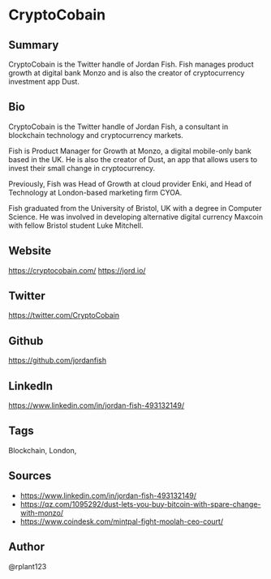# CryptoCobain 

## Summary
CryptoCobain is the Twitter handle of Jordan Fish. Fish manages product growth at digital bank Monzo and is also the creator of cryptocurrency investment app Dust.

## Bio
CryptoCobain is the Twitter handle of Jordan Fish, a consultant in blockchain technology and cryptocurrency markets. 

Fish is Product Manager for Growth at Monzo, a digital mobile-only bank based in the UK. He is also the creator of Dust, an app that allows users to invest their small change in cryptocurrency. 

Previously, Fish was Head of Growth at cloud provider Enki, and Head of Technology at London-based marketing firm CYOA.

Fish graduated from the University of Bristol, UK with a degree in Computer Science. He was involved in developing alternative digital currency Maxcoin with fellow Bristol student Luke Mitchell. 

## Website
https://cryptocobain.com/
https://jord.io/

## Twitter
https://twitter.com/CryptoCobain

## Github
https://github.com/jordanfish

## LinkedIn
https://www.linkedin.com/in/jordan-fish-493132149/

## Tags
Blockchain, London, 

## Sources
* https://www.linkedin.com/in/jordan-fish-493132149/
* https://qz.com/1095292/dust-lets-you-buy-bitcoin-with-spare-change-with-monzo/
* https://www.coindesk.com/mintpal-fight-moolah-ceo-court/

## Author
@rplant123
